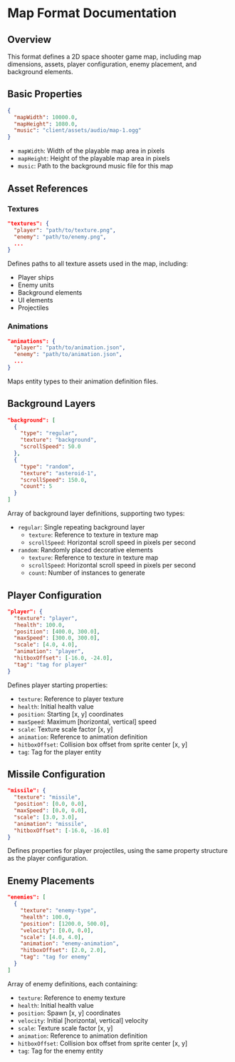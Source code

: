 # Map Format Documentation

## Overview
This format defines a 2D space shooter game map, including map dimensions, assets, player configuration, enemy placement, and background elements.

## Basic Properties
```json
{
  "mapWidth": 10000.0,
  "mapHeight": 1080.0,
  "music": "client/assets/audio/map-1.ogg"
}
```
- `mapWidth`: Width of the playable map area in pixels
- `mapHeight`: Height of the playable map area in pixels
- `music`: Path to the background music file for this map

## Asset References

### Textures
```json
"textures": {
  "player": "path/to/texture.png",
  "enemy": "path/to/enemy.png",
  ...
}
```
Defines paths to all texture assets used in the map, including:
- Player ships
- Enemy units
- Background elements
- UI elements
- Projectiles

### Animations
```json
"animations": {
  "player": "path/to/animation.json",
  "enemy": "path/to/animation.json",
  ...
}
```
Maps entity types to their animation definition files.

## Background Layers
```json
"background": [
  {
    "type": "regular",
    "texture": "background",
    "scrollSpeed": 50.0
  },
  {
    "type": "random",
    "texture": "asteroid-1",
    "scrollSpeed": 150.0,
    "count": 5
  }
]
```
Array of background layer definitions, supporting two types:
- `regular`: Single repeating background layer
    - `texture`: Reference to texture in texture map
    - `scrollSpeed`: Horizontal scroll speed in pixels per second
- `random`: Randomly placed decorative elements
    - `texture`: Reference to texture in texture map
    - `scrollSpeed`: Horizontal scroll speed in pixels per second
    - `count`: Number of instances to generate

## Player Configuration
```json
"player": {
  "texture": "player",
  "health": 100.0,
  "position": [400.0, 300.0],
  "maxSpeed": [300.0, 300.0],
  "scale": [4.0, 4.0],
  "animation": "player",
  "hitboxOffset": [-16.0, -24.0],
  "tag": "tag for player"
}
```
Defines player starting properties:
- `texture`: Reference to player texture
- `health`: Initial health value
- `position`: Starting [x, y] coordinates
- `maxSpeed`: Maximum [horizontal, vertical] speed
- `scale`: Texture scale factor [x, y]
- `animation`: Reference to animation definition
- `hitboxOffset`: Collision box offset from sprite center [x, y]
- `tag`: Tag for the player entity

## Missile Configuration
```json
"missile": {
  "texture": "missile",
  "position": [0.0, 0.0],
  "maxSpeed": [0.0, 0.0],
  "scale": [3.0, 3.0],
  "animation": "missile",
  "hitboxOffset": [-16.0, -16.0]
}
```
Defines properties for player projectiles, using the same property structure as the player configuration.

## Enemy Placements
```json
"enemies": [
  {
    "texture": "enemy-type",
    "health": 100.0,
    "position": [1200.0, 500.0],
    "velocity": [0.0, 0.0],
    "scale": [4.0, 4.0],
    "animation": "enemy-animation",
    "hitboxOffset": [2.0, 2.0],
    "tag": "tag for enemy"
  }
]
```
Array of enemy definitions, each containing:
- `texture`: Reference to enemy texture
- `health`: Initial health value
- `position`: Spawn [x, y] coordinates
- `velocity`: Initial [horizontal, vertical] velocity
- `scale`: Texture scale factor [x, y]
- `animation`: Reference to animation definition
- `hitboxOffset`: Collision box offset from sprite center [x, y]
- `tag`: Tag for the enemy entity
